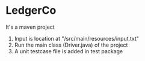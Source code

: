 # LedgerCo
It's a maven project


1. Input is location at "/src/main/resources/input.txt"
2. Run the main class (Driver.java) of the project
3. A unit testcase file is added in test package
